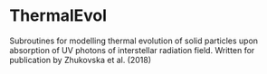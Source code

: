 # ThermalEvol

  Subroutines for modelling thermal evolution of solid particles upon
  absorption of UV photons of interstellar radiation field. Written
  for publication by Zhukovska et al. (2018)
